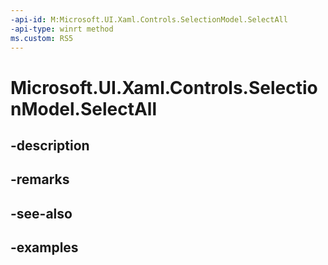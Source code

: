 ```yaml
---
-api-id: M:Microsoft.UI.Xaml.Controls.SelectionModel.SelectAll
-api-type: winrt method
ms.custom: RS5
---
```


<!-- Method syntax.
public void SelectionModel.SelectAll()
-->

# Microsoft.UI.Xaml.Controls.SelectionModel.SelectAll

## -description

## -remarks

## -see-also

## -examples


